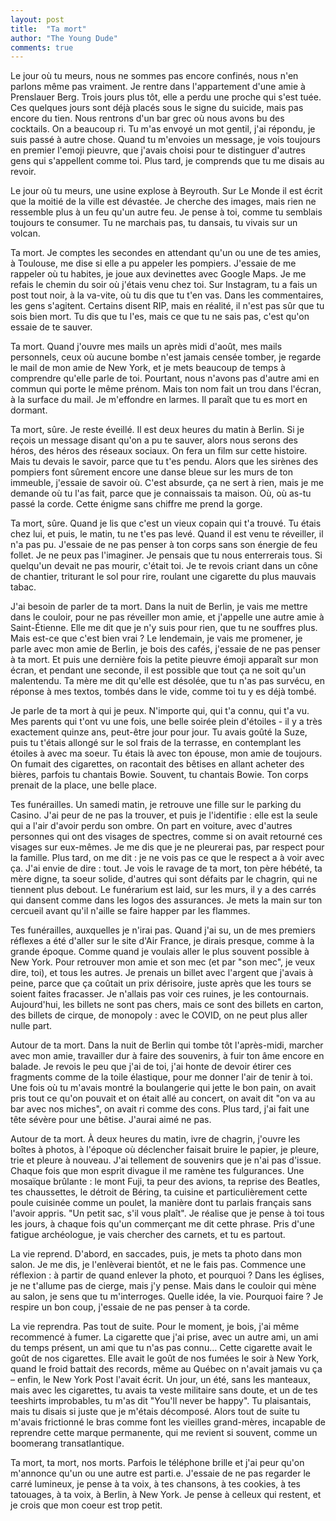 ```yaml
---
layout: post
title:  "Ta mort"
author: "The Young Dude"
comments: true
---
```


Le jour où tu meurs, nous ne sommes pas encore confinés, nous n'en parlons même pas vraiment. Je rentre dans l'appartement d'une amie à Prenslauer Berg. Trois jours plus tôt, elle a perdu une proche qui s'est tuée. Ces quelques jours sont déjà placés sous le signe du suicide, mais pas encore du tien. Nous rentrons d'un bar grec où nous avons bu des cocktails. On a beaucoup ri. Tu m'as envoyé un mot gentil, j'ai répondu, je suis passé à autre chose. Quand tu m'envoies un message, je vois toujours en premier l'emoji pieuvre, que j'avais choisi pour te distinguer d'autres gens qui s'appellent comme toi. Plus tard, je comprends que tu me disais au revoir.

Le jour où tu meurs, une usine explose à Beyrouth. Sur Le Monde il est écrit que la moitié de la ville est dévastée. Je cherche des images, mais rien ne ressemble plus à un feu qu'un autre feu. Je pense à toi, comme tu semblais toujours te consumer. Tu ne marchais pas, tu dansais, tu vivais sur un volcan. 

Ta mort. Je comptes les secondes en attendant qu'un ou une de tes amies, à Toulouse, me dise si elle a pu appeler les pompiers. J'essaie de me rappeler où tu habites, je joue aux devinettes avec Google Maps. Je me refais le chemin du soir où j'étais venu chez toi. Sur Instagram, tu a fais un post tout noir, à la va-vite, où tu dis que tu t'en vas. Dans les commentaires, les gens s'agitent. Certains disent RIP, mais en réalité, il n'est pas sûr que tu sois bien mort. Tu dis que tu l'es, mais ce que tu ne sais pas, c'est qu'on essaie de te sauver.

Ta mort. Quand j'ouvre mes mails un après midi d'août, mes mails personnels, ceux où aucune bombe n'est jamais censée tomber, je regarde le mail de mon amie de New York, et je mets beaucoup de temps à comprendre qu'elle parle de toi. Pourtant, nous n'avons pas d'autre ami en commun qui porte le même prénom. Mais ton nom fait un trou dans l'écran, à la surface du mail. Je m'effondre en larmes. Il paraît que tu es mort en dormant.

Ta mort, sûre. Je reste éveillé. Il est deux heures du matin à Berlin. Si je reçois un message disant qu'on a pu te sauver, alors nous serons des héros, des héros des réseaux sociaux. On fera un film sur cette histoire. Mais tu devais le savoir, parce que tu t'es pendu. Alors que les sirènes des pompiers font sûrement encore une danse bleue sur les murs de ton immeuble, j'essaie de savoir où. C'est absurde, ça ne sert à rien, mais je me demande où tu l'as fait, parce que je connaissais ta maison. Où, où as-tu passé la corde. Cette énigme sans chiffre me prend la gorge.

Ta mort, sûre. Quand je lis que c'est un vieux copain qui t'a trouvé. Tu étais chez lui, et puis, le matin, tu ne t'es pas levé. Quand il est venu te réveiller, il n'a pas pu. J'essaie de ne pas penser à ton corps sans son énergie de feu follet. Je ne peux pas l'imaginer. Je pensais que tu nous enterrerais tous. Si quelqu'un devait ne pas mourir, c'était toi. Je te revois criant dans un cône de chantier, triturant le sol pour rire, roulant une cigarette du plus mauvais tabac.

J'ai besoin de parler de ta mort. Dans la nuit de Berlin, je vais me mettre dans le couloir, pour ne pas réveiller mon amie, et j'appelle une autre amie à Saint-Étienne. Elle me dit que je n'y suis pour rien, que tu ne souffres plus. Mais est-ce que c'est bien vrai ? Le lendemain, je vais me promener, je parle avec mon amie de Berlin, je bois des cafés, j'essaie de ne pas penser à ta mort. Et puis une dernière fois la petite pieuvre émoji apparaît sur mon écran, et pendant une seconde, il est possible que tout ça ne soit qu'un malentendu. Ta mère me dit qu'elle est désolée, que tu n'as pas survécu, en réponse à mes textos, tombés dans le vide, comme toi tu y es déjà tombé.

Je parle de ta mort à qui je peux. N'importe qui, qui t'a connu, qui t'a vu. Mes parents qui t'ont vu une fois, une belle soirée plein d'étoiles - il y a très exactement quinze ans, peut-être jour pour jour. Tu avais goûté la Suze, puis tu t'étais allongé sur le sol frais de la terrasse, en contemplant les étoiles à avec ma soeur. Tu étais là avec ton épouse, mon amie de toujours. On fumait des cigarettes, on racontait des bêtises en allant acheter des bières, parfois tu chantais Bowie. Souvent, tu chantais Bowie. Ton corps prenait de la place, une belle place.

Tes funérailles. Un samedi matin, je retrouve une fille sur le parking du Casino. J'ai peur de ne pas la trouver, et puis je l'identifie : elle est la seule qui a l'air d'avoir perdu son ombre. On part en voiture, avec d'autres personnes qui ont des visages de spectres, comme si on avait retourné ces visages sur eux-mêmes. Je me dis que je ne pleurerai pas, par respect pour la famille. Plus tard, on me dit : je ne vois pas ce que le respect a à voir avec ça. J'ai envie de dire : tout. Je vois le ravage de ta mort, ton père hébété, ta mère digne, ta soeur solide, d'autres qui sont défaits par le chagrin, qui ne tiennent plus debout. Le funérarium est laid, sur les murs, il y a des carrés qui dansent comme dans les logos des assurances. Je mets la main sur ton cercueil avant qu'il n'aille se faire happer par les flammes.

Tes funérailles, auxquelles je n'irai pas. Quand j'ai su, un de mes premiers réflexes a été d'aller sur le site d'Air France, je dirais presque, comme à la grande époque. Comme quand je voulais aller le plus souvent possible à New York. Pour retrouver mon amie et son mec (et par "son mec", je veux dire, toi), et tous les autres. Je prenais un billet avec l'argent que j'avais à peine, parce que ça coûtait un prix dérisoire, juste après que les tours se soient faites fracasser. Je n'allais pas voir ces ruines, je les contournais. Aujourd'hui, les billets ne sont pas chers, mais ce sont des billets en carton, des billets de cirque, de monopoly : avec le COVID, on ne peut plus aller nulle part.

Autour de ta mort. Dans la nuit de Berlin qui tombe tôt l'après-midi, marcher avec mon amie, travailler dur à faire des souvenirs, à fuir ton âme encore en balade. Je revois le peu que j'ai de toi, j'ai honte de devoir étirer ces fragments comme de la toile élastique, pour me donner l'air de tenir à toi. Une fois où tu m'avais montré la boulangerie qui jette le bon pain, on avait pris tout ce qu'on pouvait et on était allé au concert, on avait dit "on va au bar avec nos miches", on avait ri comme des cons. Plus tard, j'ai fait une tête sévère pour une bêtise. J'aurai aimé ne pas.

Autour de ta mort. À deux heures du matin, ivre de chagrin, j'ouvre les boîtes à photos, à l'époque où déclencher faisait bruire le papier, je pleure, trie et pleure à nouveau. J'ai tellement de souvenirs que je n'ai pas d'issue. Chaque fois que mon esprit divague il me ramène tes fulgurances. Une mosaïque brûlante : le mont Fuji, ta peur des avions, ta reprise des Beatles, tes chaussettes, le détroit de Béring, ta cuisine et particulièrement cette poule cuisinée comme un poulet, la manière dont tu parlais français sans l'avoir appris. "Un petit sac, s'il vous plaît". Je réalise que je pense à toi tous les jours, à chaque fois qu'un commerçant me dit cette phrase. Pris d'une fatigue archéologue, je vais chercher des carnets, et tu es partout. 

La vie reprend. D'abord, en saccades, puis, je mets ta photo dans mon salon. Je me dis, je l'enlèverai bientôt, et ne le fais pas. Commence une réflexion : à partir de quand enlever la photo, et pourquoi ? Dans les églises, je ne t'allume pas de cierge, mais j'y pense. Mais dans le couloir qui mène au salon, je sens que tu m'interroges. Quelle idée, la vie. Pourquoi faire ? Je respire un bon coup, j'essaie de ne pas penser à ta corde.

La vie reprendra. Pas tout de suite. Pour le moment, je bois, j'ai même recommencé à fumer. La cigarette que j'ai prise, avec un autre ami, un ami du temps présent, un ami que tu n'as pas connu… Cette cigarette avait le goût de nos cigarettes. Elle avait le goût de nos fumées le soir à New York, quand le froid battait des records, même au Québec on n'avait jamais vu ça – enfin, le New York Post l'avait écrit. Un jour, un été, sans les manteaux, mais avec les cigarettes, tu avais ta veste militaire sans doute, et un de tes teeshirts improbables, tu m'as dit "You'll never be happy". Tu plaisantais, mais tu disais si juste que je m'étais décomposé. Alors tout de suite tu m'avais frictionné le bras comme font les vieilles grand-mères, incapable de reprendre cette marque permanente, qui me revient si souvent, comme un boomerang transatlantique.

Ta mort, ta mort, nos morts. Parfois le téléphone brille et j'ai peur qu'on m'annonce qu'un ou une autre est parti.e. J'essaie de ne pas regarder le carré lumineux, je pense à ta voix, à tes chansons, à tes cookies, à tes tatouages, à ta voix, à Berlin, à New York. Je pense à celleux qui restent, et je crois que mon coeur est trop petit.






